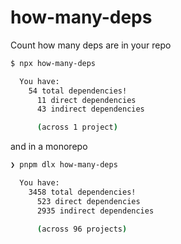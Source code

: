 # how-many-deps

Count how many deps are in your repo

```bash
$ npx how-many-deps

  You have:
    54 total dependencies!
      11 direct dependencies
      43 indirect dependencies

      (across 1 project)
```

and in a monorepo

```bash
❯ pnpm dlx how-many-deps

  You have:
    3458 total dependencies!
      523 direct dependencies
      2935 indirect dependencies

      (across 96 projects)
```
